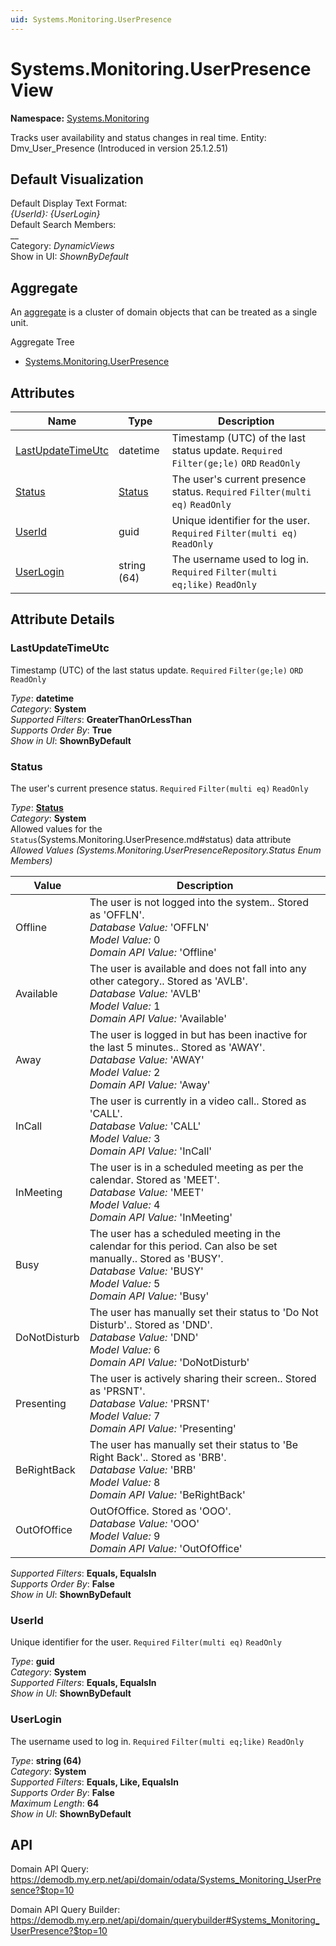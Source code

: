 ```yaml
---
uid: Systems.Monitoring.UserPresence
---
```

# Systems.Monitoring.UserPresence View

**Namespace:** [Systems.Monitoring](Systems.Monitoring.md)  

Tracks user availability and status changes in real time. Entity: Dmv_User_Presence (Introduced in version 25.1.2.51)

## Default Visualization
Default Display Text Format:  
_{UserId}: {UserLogin}_  
Default Search Members:  
__  
Category:  _DynamicViews_  
Show in UI:  _ShownByDefault_  

## Aggregate
An [aggregate](https://docs.erp.net/tech/advanced/concepts/aggregates.html) is a cluster of domain objects that can be treated as a single unit.  

Aggregate Tree  
* [Systems.Monitoring.UserPresence](Systems.Monitoring.UserPresence.md)  

## Attributes

| Name | Type | Description |
| ---- | ---- | --- |
| [LastUpdateTimeUtc](Systems.Monitoring.UserPresence.md#lastupdatetimeutc) | datetime | Timestamp (UTC) of the last status update. `Required` `Filter(ge;le)` `ORD` `ReadOnly` 
| [Status](Systems.Monitoring.UserPresence.md#status) | [Status](Systems.Monitoring.UserPresence.md#status) | The user's current presence status. `Required` `Filter(multi eq)` `ReadOnly` 
| [UserId](Systems.Monitoring.UserPresence.md#userid) | guid | Unique identifier for the user. `Required` `Filter(multi eq)` `ReadOnly` 
| [UserLogin](Systems.Monitoring.UserPresence.md#userlogin) | string (64) | The username used to log in. `Required` `Filter(multi eq;like)` `ReadOnly` 


## Attribute Details

### LastUpdateTimeUtc

Timestamp (UTC) of the last status update. `Required` `Filter(ge;le)` `ORD` `ReadOnly`

_Type_: **datetime**  
_Category_: **System**  
_Supported Filters_: **GreaterThanOrLessThan**  
_Supports Order By_: **True**  
_Show in UI_: **ShownByDefault**  

### Status

The user's current presence status. `Required` `Filter(multi eq)` `ReadOnly`

_Type_: **[Status](Systems.Monitoring.UserPresence.md#status)**  
_Category_: **System**  
Allowed values for the `Status`(Systems.Monitoring.UserPresence.md#status) data attribute  
_Allowed Values (Systems.Monitoring.UserPresenceRepository.Status Enum Members)_  

| Value | Description |
| ---- | --- |
| Offline | The user is not logged into the system.. Stored as 'OFFLN'. <br /> _Database Value:_ 'OFFLN' <br /> _Model Value:_ 0 <br /> _Domain API Value:_ 'Offline' |
| Available | The user is available and does not fall into any other category.. Stored as 'AVLB'. <br /> _Database Value:_ 'AVLB' <br /> _Model Value:_ 1 <br /> _Domain API Value:_ 'Available' |
| Away | The user is logged in but has been inactive for the last 5 minutes.. Stored as 'AWAY'. <br /> _Database Value:_ 'AWAY' <br /> _Model Value:_ 2 <br /> _Domain API Value:_ 'Away' |
| InCall | The user is currently in a video call.. Stored as 'CALL'. <br /> _Database Value:_ 'CALL' <br /> _Model Value:_ 3 <br /> _Domain API Value:_ 'InCall' |
| InMeeting | The user is in a scheduled meeting as per the calendar. Stored as 'MEET'. <br /> _Database Value:_ 'MEET' <br /> _Model Value:_ 4 <br /> _Domain API Value:_ 'InMeeting' |
| Busy | The user has a scheduled meeting in the calendar for this period. Can also be set manually.. Stored as 'BUSY'. <br /> _Database Value:_ 'BUSY' <br /> _Model Value:_ 5 <br /> _Domain API Value:_ 'Busy' |
| DoNotDisturb | The user has manually set their status to 'Do Not Disturb'.. Stored as 'DND'. <br /> _Database Value:_ 'DND' <br /> _Model Value:_ 6 <br /> _Domain API Value:_ 'DoNotDisturb' |
| Presenting | The user is actively sharing their screen.. Stored as 'PRSNT'. <br /> _Database Value:_ 'PRSNT' <br /> _Model Value:_ 7 <br /> _Domain API Value:_ 'Presenting' |
| BeRightBack | The user has manually set their status to 'Be Right Back'.. Stored as 'BRB'. <br /> _Database Value:_ 'BRB' <br /> _Model Value:_ 8 <br /> _Domain API Value:_ 'BeRightBack' |
| OutOfOffice | OutOfOffice. Stored as 'OOO'. <br /> _Database Value:_ 'OOO' <br /> _Model Value:_ 9 <br /> _Domain API Value:_ 'OutOfOffice' |

_Supported Filters_: **Equals, EqualsIn**  
_Supports Order By_: **False**  
_Show in UI_: **ShownByDefault**  

### UserId

Unique identifier for the user. `Required` `Filter(multi eq)` `ReadOnly`

_Type_: **guid**  
_Category_: **System**  
_Supported Filters_: **Equals, EqualsIn**  
_Show in UI_: **ShownByDefault**  

### UserLogin

The username used to log in. `Required` `Filter(multi eq;like)` `ReadOnly`

_Type_: **string (64)**  
_Category_: **System**  
_Supported Filters_: **Equals, Like, EqualsIn**  
_Supports Order By_: **False**  
_Maximum Length_: **64**  
_Show in UI_: **ShownByDefault**  


## API

Domain API Query:
<https://demodb.my.erp.net/api/domain/odata/Systems_Monitoring_UserPresence?$top=10>

Domain API Query Builder:
<https://demodb.my.erp.net/api/domain/querybuilder#Systems_Monitoring_UserPresence?$top=10>


